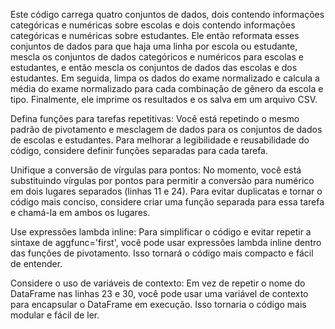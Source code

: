Este código carrega quatro conjuntos de dados, dois contendo informações categóricas e numéricas sobre escolas e dois contendo informações categóricas
e numéricas sobre estudantes. Ele então reformata esses conjuntos de dados para que haja uma linha por escola ou estudante, mescla os conjuntos de
dados categóricos e numéricos para escolas e estudantes, e então mescla os conjuntos de dados das escolas e dos estudantes. Em seguida, limpa os dados 
do exame normalizado e calcula a média do exame normalizado para cada combinação de gênero da escola e tipo.
Finalmente, ele imprime os resultados e os salva em um arquivo CSV.

Defina funções para tarefas repetitivas: Você está repetindo o mesmo padrão de pivotamento e mesclagem de dados para os conjuntos de dados de escolas e estudantes. Para melhorar a legibilidade e reusabilidade do código, considere definir funções separadas para cada tarefa.

Unifique a conversão de vírgulas para pontos: No momento, você está substituindo vírgulas por pontos para permitir a conversão para numérico em dois lugares separados (linhas 11 e 24). Para evitar duplicatas e tornar o código mais conciso, considere criar uma função separada para essa tarefa e chamá-la em ambos os lugares.

Use expressões lambda inline: Para simplificar o código e evitar repetir a sintaxe de aggfunc='first', você pode usar expressões lambda inline dentro das funções de pivotamento. Isso tornará o código mais compacto e fácil de entender.

Considere o uso de variáveis de contexto: Em vez de repetir o nome do DataFrame nas linhas 23 e 30, você pode usar uma variável de contexto para encapsular o DataFrame em execução. Isso tornaria o código mais modular e fácil de ler.